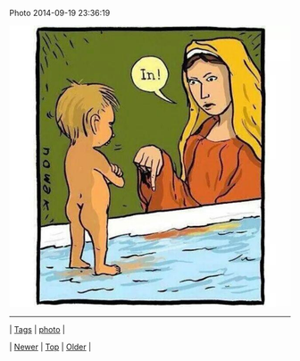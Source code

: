 <!--
title: Photo 2014-09-19 23
date: 2020-06-28T15:27:00.385Z
tags: photo
-->


Photo 2014-09-19 23:36:19

![](97923291449-0.jpg)

<!--BOTTOM-POST-NAVIGATION-->
---

| [Tags](tags.md) | [photo](tag-photo.md) |

| [Newer](97837553334.md) | [Top](index.md) | [Older](97996017199.md) |